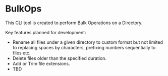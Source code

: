 # BulkOps
This CLI tool is created to perform Bulk Operations on a Directory. 

Key features planned for development:
  *  Rename all files under a given directory to custom format but not limited to replacing spaces by characters, prefixing numbers sequentially to files etc.
  *  Delete files older than the specified duration.
  *  Add or Trim file extensions.
  *  TBD